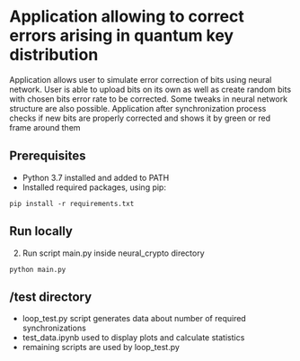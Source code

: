 # Application allowing to correct errors arising in quantum key distribution

Application allows user to simulate error correction of bits using neural network.
User is able to upload bits on its own as well as create random bits with chosen bits error rate to be corrected.
Some tweaks in neural network structure are also possible. Application after synchronization process
checks if new bits are properly corrected and shows it by green or red frame around them

## Prerequisites
 - Python 3.7 installed and added to PATH
 - Installed required packages, using pip:
~~~~
pip install -r requirements.txt
~~~~

## Run locally
2. Run script main.py inside neural_crypto directory
~~~~
python main.py
~~~~

## /test directory
- loop_test.py script generates data about number of required synchronizations
- test_data.ipynb used to display plots and calculate statistics
- remaining scripts are used by loop_test.py